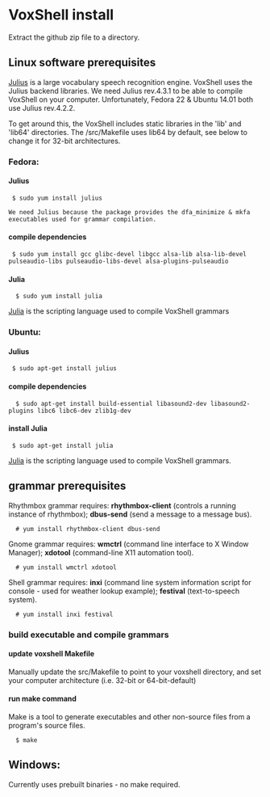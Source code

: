 # VoxShell install

Extract the github zip file to a directory.

## Linux software prerequisites

  [Julius](http://julius.osdn.jp/en_index.php) is a large vocabulary speech recognition engine.  VoxShell uses the Julius backend libraries.  We need Julius rev.4.3.1 to be able to compile VoxShell on your computer.  Unfortunately, Fedora 22 & Ubuntu 14.01 both use Julius rev.4.2.2.  

  To get around this, the VoxShell includes static libraries in the 'lib' and 'lib64' directories.  The /src/Makefile uses lib64 by default, see below to change it for 32-bit architectures.

###  Fedora:

#### Julius

     $ sudo yum install julius

    We need Julius because the package provides the dfa_minimize & mkfa executables used for grammar compilation.

#### compile dependencies

     $ sudo yum install gcc glibc-devel libgcc alsa-lib alsa-lib-devel pulseaudio-libs pulseaudio-libs-devel alsa-plugins-pulseaudio

#### Julia

      $ sudo yum install julia

  [Julia](http://julialang.org/) is the scripting language used to compile VoxShell grammars

### Ubuntu:

#### Julius

     $ sudo apt-get install julius

#### compile dependencies

      $ sudo apt-get install build-essential libasound2-dev libasound2-plugins libc6 libc6-dev zlib1g-dev

#### install Julia

     $ sudo apt-get install julia

  [Julia](http://julialang.org/) is the scripting language used to compile VoxShell grammars.

## grammar prerequisites

  Rhythmbox grammar requires: **rhythmbox-client** (controls a running instance of rhythmbox); **dbus-send** (send a message to a message bus).

      # yum install rhythmbox-client dbus-send

  Gnome grammar requires: **wmctrl** (command line interface to X Window Manager); **xdotool** (command-line X11 automation tool).

      # yum install wmctrl xdotool

  Shell grammar requires: **inxi** (command line system information script for console - used for weather lookup example); **festival** (text-to-speech system).

      # yum install inxi festival

### build executable and compile grammars

#### update voxshell Makefile

  Manually update the src/Makefile to point to your voxshell directory, and set your computer architecture (i.e. 32-bit or 64-bit-default)

#### run make command

  Make is a tool to generate executables and other non-source files from a program's source files.

      $ make

##  Windows:

  Currently uses prebuilt binaries - no make required.

